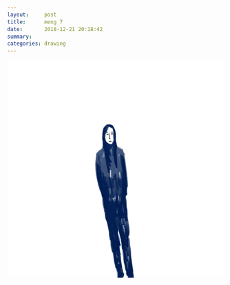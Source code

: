 ```yaml
---
layout:     post
title:      meng 7
date:       2018-12-21 20:18:42
summary:    
categories: drawing
---
```

![meng 7](/images/diary/meng-7.png ".")
